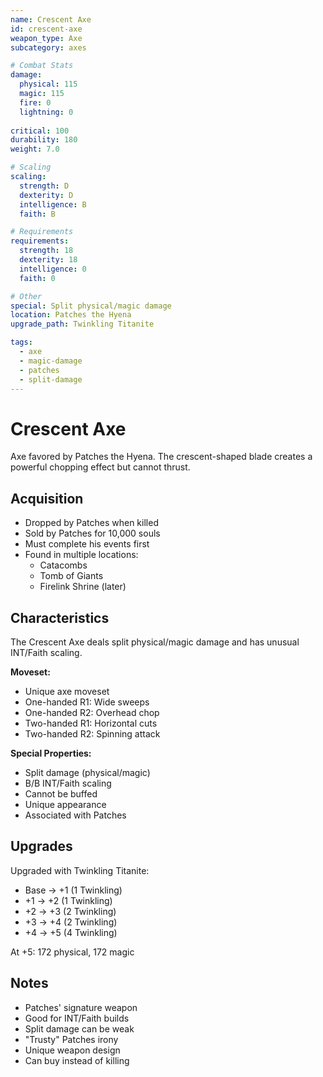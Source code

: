 ```yaml
---
name: Crescent Axe
id: crescent-axe
weapon_type: Axe
subcategory: axes

# Combat Stats
damage:
  physical: 115
  magic: 115
  fire: 0
  lightning: 0
  
critical: 100
durability: 180
weight: 7.0

# Scaling
scaling:
  strength: D
  dexterity: D
  intelligence: B
  faith: B

# Requirements
requirements:
  strength: 18
  dexterity: 18
  intelligence: 0
  faith: 0

# Other
special: Split physical/magic damage
location: Patches the Hyena
upgrade_path: Twinkling Titanite

tags:
  - axe
  - magic-damage
  - patches
  - split-damage
---
```


# Crescent Axe

Axe favored by Patches the Hyena. The crescent-shaped blade creates a powerful chopping effect but cannot thrust.

## Acquisition
- Dropped by Patches when killed
- Sold by Patches for 10,000 souls
- Must complete his events first
- Found in multiple locations:
  - Catacombs
  - Tomb of Giants
  - Firelink Shrine (later)

## Characteristics
The Crescent Axe deals split physical/magic damage and has unusual INT/Faith scaling.

**Moveset:**
- Unique axe moveset
- One-handed R1: Wide sweeps
- One-handed R2: Overhead chop
- Two-handed R1: Horizontal cuts
- Two-handed R2: Spinning attack

**Special Properties:**
- Split damage (physical/magic)
- B/B INT/Faith scaling
- Cannot be buffed
- Unique appearance
- Associated with Patches

## Upgrades
Upgraded with Twinkling Titanite:
- Base → +1 (1 Twinkling)
- +1 → +2 (1 Twinkling)
- +2 → +3 (2 Twinkling)
- +3 → +4 (2 Twinkling)
- +4 → +5 (4 Twinkling)

At +5: 172 physical, 172 magic

## Notes
- Patches' signature weapon
- Good for INT/Faith builds
- Split damage can be weak
- "Trusty" Patches irony
- Unique weapon design
- Can buy instead of killing